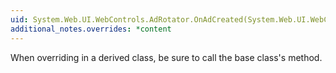 ```yaml
---
uid: System.Web.UI.WebControls.AdRotator.OnAdCreated(System.Web.UI.WebControls.AdCreatedEventArgs)
additional_notes.overrides: *content
---
```


<p>When overriding <xref href="System.Web.UI.WebControls.AdRotator.OnAdCreated(System.Web.UI.WebControls.AdCreatedEventArgs)"></xref> in a derived class, be sure to call the base class's <xref href="System.Web.UI.WebControls.AdRotator.OnAdCreated(System.Web.UI.WebControls.AdCreatedEventArgs)"></xref> method.</p>


